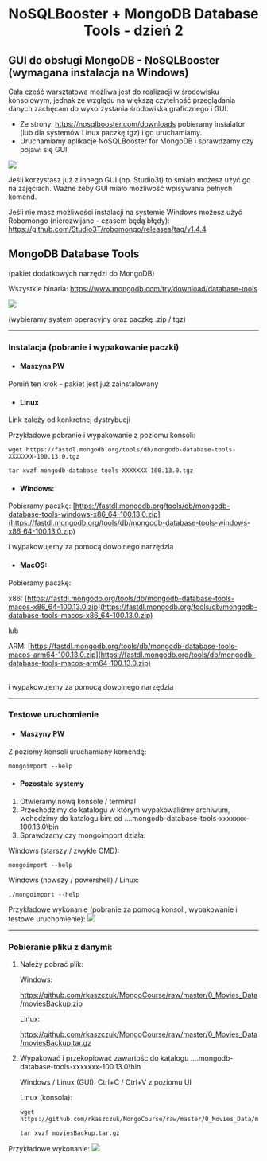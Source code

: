 <h1 align="center"> NoSQLBooster + MongoDB Database Tools - dzień 2</h1>


## GUI do obsługi MongoDB - NoSQLBooster (wymagana instalacja na Windows)
Cała cześć warsztatowa możliwa jest do realizacji w środowisku konsolowym, jednak ze względu na większą czytelność przeglądania danych zachęcam do wykorzystania środowiska graficznego i GUI.

- Ze strony: https://nosqlbooster.com/downloads pobieramy instalator (lub dla systemów Linux paczkę tgz) i go uruchamiamy.
- Uruchamiamy aplikacje NoSQLBooster for MongoDB i sprawdzamy czy pojawi się GUI

![](https://i.imgur.com/kvTiRAN.png)

Jeśli korzystasz już z innego GUI (np. Studio3t) to śmiało możesz użyć go na zajęciach. Ważne żeby GUI miało możliwość wpisywania pełnych komend. 

Jeśli nie masz możliwości instalacji na systemie Windows możesz użyć Robomongo (nierozwijane - czasem będą błędy): https://github.com/Studio3T/robomongo/releases/tag/v1.4.4




## MongoDB Database Tools
(pakiet dodatkowych narzędzi do MongoDB)


Wszystkie binaria:
https://www.mongodb.com/try/download/database-tools

![](https://i.imgur.com/7imxxeq.png)


(wybieramy system operacyjny oraz paczkę .zip / tgz)

---------------------------
### Instalacja (pobranie i wypakowanie paczki)

- #### Maszyna PW
Pomiń ten krok - pakiet jest już zainstalowany

- #### Linux

Link zależy od konkretnej dystrybucji


Przykładowe pobranie i wypakowanie z poziomu konsoli:

```
wget https://fastdl.mongodb.org/tools/db/mongodb-database-tools-XXXXXXX-100.13.0.tgz

tar xvzf mongodb-database-tools-XXXXXXX-100.13.0.tgz
```
- #### Windows:
Pobieramy paczkę: 
[https://fastdl.mongodb.org/tools/db/mongodb-database-tools-windows-x86_64-100.13.0.zip](https://fastdl.mongodb.org/tools/db/mongodb-database-tools-windows-x86_64-100.13.0.zip)

i wypakowujemy za pomocą dowolnego narzędzia

- #### MacOS:

Pobieramy paczkę:

x86:  [https://fastdl.mongodb.org/tools/db/mongodb-database-tools-macos-x86_64-100.13.0.zip](https://fastdl.mongodb.org/tools/db/mongodb-database-tools-macos-x86_64-100.13.0.zip)

lub

ARM:  [https://fastdl.mongodb.org/tools/db/mongodb-database-tools-macos-arm64-100.13.0.zip](https://fastdl.mongodb.org/tools/db/mongodb-database-tools-macos-arm64-100.13.0.zip)

</br>
i wypakowujemy za pomocą dowolnego narzędzia


---------------------
### Testowe uruchomienie

- #### Maszyny PW
Z poziomy konsoli uruchamiany komendę:
```
mongoimport --help
```

- #### Pozostałe systemy
1. Otwieramy nową konsole / terminal
3. Przechodzimy do katalogu w którym wypakowaliśmy archiwum, wchodzimy do katalogu bin:
cd ....mongodb-database-tools-xxxxxxx-100.13.0\bin
4. Sprawdzamy czy mongoimport działa:

Windows (starszy / zwykłe CMD):
```
mongoimport --help
```
Windows (nowszy / powershell) / Linux:
```
./mongoimport --help
```
Przykładowe wykonanie (pobranie za pomocą konsoli, wypakowanie i testowe uruchomienie):
![](https://i.imgur.com/Z6G0AzI.png)

----
### Pobieranie pliku z danymi:

1. Należy pobrać plik:

      Windows:
      
      https://github.com/rkaszczuk/MongoCourse/raw/master/0_Movies_Data/moviesBackup.zip
      
      Linux:
      
      https://github.com/rkaszczuk/MongoCourse/raw/master/0_Movies_Data/moviesBackup.tar.gz

2. Wypakować i przekopiować zawartośc do katalogu ....mongodb-database-tools-xxxxxxx-100.13.0\bin

      Windows / Linux (GUI):
      Ctrl+C / Ctrl+V z poziomu UI

      Linux (konsola):
      ```
      wget https://github.com/rkaszczuk/MongoCourse/raw/master/0_Movies_Data/moviesBackup.tar.gz
      
      tar xvzf moviesBackup.tar.gz
      ```

Przykładowe wykonanie:
![](https://i.imgur.com/sshXCSh.png)

